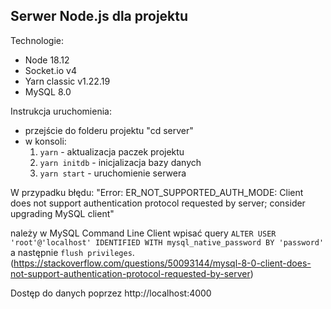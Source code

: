 ## Serwer Node.js dla projektu

Technologie:

- Node 18.12
- Socket.io v4
- Yarn classic v1.22.19
- MySQL 8.0

Instrukcja uruchomienia:

- przejście do folderu projektu "cd server"
- w konsoli:
  1. `yarn` - aktualizacja paczek projektu
  2. `yarn initdb` - inicjalizacja bazy danych
  3. `yarn start` - uruchomienie serwera

W przypadku błędu: "Error: ER_NOT_SUPPORTED_AUTH_MODE: Client does not support authentication protocol requested by server; consider upgrading MySQL client"

należy w MySQL Command Line Client wpisać query `ALTER USER 'root'@'localhost' IDENTIFIED WITH mysql_native_password BY 'password'`
a następnie `flush privileges`.
(https://stackoverflow.com/questions/50093144/mysql-8-0-client-does-not-support-authentication-protocol-requested-by-server)

Dostęp do danych poprzez http://localhost:4000
